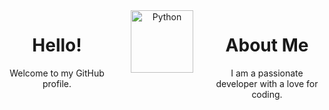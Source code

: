 <div align="center">
    <div style="display: flex; flex-direction: row;">
        <div style="flex: 1;">
            <h1>Hello!</h1>
            <p>Welcome to my GitHub profile.</p>
        </div>
        <div style="flex: 1;">
            <img src="https://habrastorage.org/webt/_j/pb/zi/_jpbziqceoi7htr-ysbhzzcgzjg.gif" width="100" alt="Python">
        </div>
        <div style="flex: 1;">
            <h1>About Me</h1>
            <p>I am a passionate developer with a love for coding.</p>
        </div>
    </div>
</div>
<!--
**bendenko-v/bendenko-v** is a ✨ _special_ ✨ repository because its `README.md` (this file) appears on your GitHub profile.

Here are some ideas to get you started:

- 🔭 I’m currently working on ...
- 🌱 I’m currently learning ...
- 👯 I’m looking to collaborate on ...
- 🤔 I’m looking for help with ...
- 💬 Ask me about ...
- 📫 How to reach me: ...
- 😄 Pronouns: ...
- ⚡ Fun fact: ...
-->
